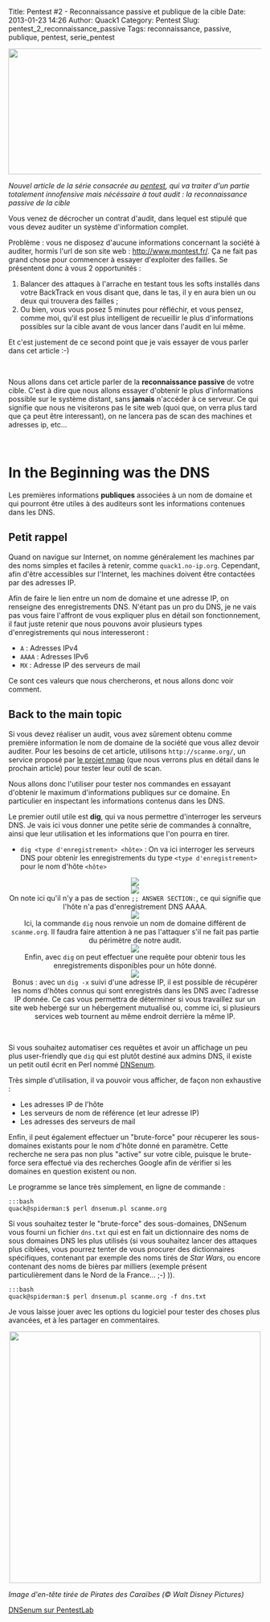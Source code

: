 Title: Pentest #2 - Reconnaissance passive et publique de la cible
Date: 2013-01-23 14:26
Author: Quack1
Category: Pentest
Slug: pentest_2_reconnaissance_passive
Tags: reconnaissance, passive, publique, pentest, serie_pentest

<div align=center><img src="static/upload/sparrow_longue_vue.png" width="600" height="250" align=center /></div>

_Nouvel article de la série consacrée au [pentest](./tag/serie_pentest.html "Tag : serie_pentest"), qui va traiter d'un partie totalement innofensive mais nécéssaire à tout audit : la reconnaissance passive de la cible_

Vous venez de décrocher un contrat d'audit, dans lequel est stipulé que vous devez auditer un système d'information complet.

Problème : vous ne disposez d'aucune informations concernant la société à auditer, hormis l'url de son site web : http://www.montest.fr/. Ça ne fait pas grand chose pour commencer à essayer d'exploiter des failles. Se présentent donc à vous 2 opportunités : 

1. Balancer des attaques à l'arrache en testant tous les softs installés dans votre BackTrack en vous disant que, dans le tas, il y en aura bien un ou deux qui trouvera des failles ;
2. Ou bien, vous vous posez 5 minutes pour réfléchir, et vous pensez, comme moi, qu'il est plus intelligent de recueillir le plus d'informations possibles sur la cible avant de vous lancer dans l'audit en lui même.

Et c'est justement de ce second point que je vais essayer de vous parler dans cet article :-)

&nbsp;

Nous allons dans cet article parler de la **reconnaissance passive** de votre cible. C'est à dire que nous allons essayer d'obtenir le plus d'informations possible sur le système distant, sans **jamais** n'accéder à ce serveur. Ce qui signifie que nous ne visiterons pas le site web (quoi que, on verra plus tard que ça peut être interessant), on ne lancera pas de scan des machines et adresses ip, etc...

&nbsp;

# In the Beginning was the DNS

Les premières informations **publiques** associées à un nom de domaine et qui pourront être utiles à des auditeurs sont les informations contenues dans les DNS.

## Petit rappel

Quand on navigue sur Internet, on nomme généralement les machines par des noms simples et faciles à retenir, comme `quack1.no-ip.org`. Cependant, afin d'être accessibles sur l'Internet, les machines doivent être contactées par des adresses IP.

Afin de faire le lien entre un nom de domaine et une adresse IP, on renseigne des enregistrements DNS. N'étant pas un pro du DNS, je ne vais pas vous faire l'affront de vous expliquer plus en détail son fonctionnement, il faut juste retenir que nous pouvons avoir plusieurs types d'enregistrements qui nous interesseront : 

- `A` : Adresses IPv4
- `AAAA` : Adresses IPv6
- `MX` : Adresse IP des serveurs de mail

Ce sont ces valeurs que nous chercherons, et nous allons donc voir comment.

## Back to the main topic

Si vous devez réaliser un audit, vous avez sûrement obtenu comme première information le nom de domaine de la société que vous allez devoir auditer. Pour les besoins de cet article, utilisons `http://scanme.org/`, un service proposé par [le projet nmap](http://nmap.org/) (que nous verrons plus en détail dans le prochain article) pour tester leur outil de scan.

Nous allons donc l'utiliser pour tester nos commandes en essayant d'obtenir le maximum d'informations publiques sur ce domaine. En particulier en inspectant les informations contenus dans les DNS.

Le premier outil utile est **dig**, qui va nous permettre d'interroger les serveurs DNS. Je vais ici vous donner une petite série de commandes à connaître, ainsi que leur utilisation et les informations que l'on pourra en tirer.

- `dig <type d'enregistrement> <hôte>` : On va ici interroger les serveurs DNS pour obtenir les enregistrements du type `<type d'enregistrement>` pour le nom d'hôte `<hôte>`

<div align=center><a href="static/upload/dig_A.png"><img src="static/upload/dig_A.png" align="center"/></a></div>
<div align=center><a href="static/upload/dig_AAAA.png"><img src="static/upload/dig_AAAA.png" align="center"/></a><br/>On note ici qu'il n'y a pas de section <code>;; ANSWER SECTION:</code>, ce qui signifie que l'hôte n'a pas d'enregistrement DNS AAAA.</div>
<div align=center><a href="static/upload/dig_MX.png"><img src="static/upload/dig_MX.png" align="center"/></a><br/>Ici, la commande <code>dig</code> nous renvoie un nom de domaine différent de <code>scanme.org</code>. Il faudra faire attention à ne pas l'attaquer s'il ne fait pas partie du périmètre de notre audit.</div>
<div align=center><a href="static/upload/dig_ANY.png"><img src="static/upload/dig_ANY.png" align="center"/></a><br/>Enfin, avec <code>dig</code> on peut effectuer une requête pour obtenir tous les enregistrements disponibles pour un hôte donné.</div>
<div align=center><a href="static/upload/dig_-x.png"><img src="static/upload/dig_-x.png" align="center"/></a><br/>Bonus : avec un <code>dig -x</code> suivi d'une adresse IP, il est possible de récupérer les noms d'hôtes connus qui sont enregistrés dans les DNS avec l'adresse IP donnée. Ce cas vous permettra de déterminer si vous travaillez sur un site web hebergé sur un hébergement mutualisé ou, comme ici, si plusieurs services web tournent au même endroit derrière la même IP.</div>

&nbsp;

Si vous souhaitez automatiser ces requêtes et avoir un affichage un peu plus user-friendly que `dig` qui est plutôt destiné aux admins DNS, il existe un petit outil écrit en Perl nommé [DNSenum](https://code.google.com/p/dnsenum/ "DNSenum sur Google Code").

Très simple d'utilisation, il va pouvoir vous afficher, de façon non exhaustive : 

- Les adresses IP de l'hôte
- Les serveurs de nom de référence (et leur adresse IP)
- Les adresses des serveurs de mail

Enfin, il peut également effectuer un "brute-force" pour récuperer les sous-domaines existants pour le nom d'hôte donné en paramètre. Cette recherche ne sera pas non plus "active" sur votre cible, puisque le brute-force sera effectué via des recherches Google afin de vérifier si les domaines en question existent ou non.

Le programme se lance très simplement, en ligne de commande :

	:::bash
	quack@spiderman:$ perl dnsenum.pl scanme.org

Si vous souhaitez tester le "brute-force" des sous-domaines, DNSenum vous fourni un fichier <code>dns.txt</code> qui est en fait un dictionnaire des noms de sous domaines DNS les plus utilisés (si vous souhaitez lancer des attaques plus ciblées, vous pourrez tenter de vous procurer des dictionnaires spécifiques, contenant par exemple des noms tirés de _Star Wars_, ou encore contenant des noms de bières par milliers (exemple présent particulièrement dans le Nord de la France... ;-) )).

	:::bash
	quack@spiderman:$ perl dnsenum.pl scanme.org -f dns.txt

Je vous laisse jouer avec les options du logiciel pour tester des choses plus avancées, et à les partager en commentaires.

<div align=center><a href="static/upload/dnsenum.png"><img src="static/upload/dnsenum.png" align="center" width="500"/></a></div>


<em>Image d'en-tête tirée de Pirates des Caraïbes (© Walt Disney Pictures)</em>

[DNSenum sur PentestLab](https://pentestlab.wordpress.com/2012/07/13/dnsenum-gathering-dns-information/ "DNSenum sur PentestLab")